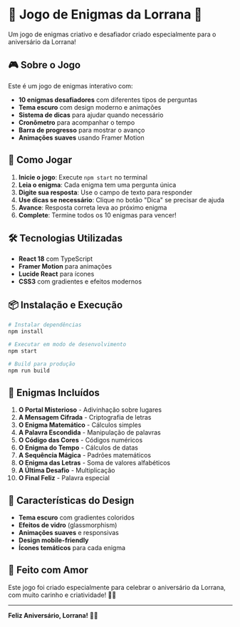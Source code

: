 # 🎉 Jogo de Enigmas da Lorrana 🎉

Um jogo de enigmas criativo e desafiador criado especialmente para o aniversário da Lorrana!

## 🎮 Sobre o Jogo

Este é um jogo de enigmas interativo com:
- **10 enigmas desafiadores** com diferentes tipos de perguntas
- **Tema escuro** com design moderno e animações
- **Sistema de dicas** para ajudar quando necessário
- **Cronômetro** para acompanhar o tempo
- **Barra de progresso** para mostrar o avanço
- **Animações suaves** usando Framer Motion

## 🚀 Como Jogar

1. **Inicie o jogo**: Execute `npm start` no terminal
2. **Leia o enigma**: Cada enigma tem uma pergunta única
3. **Digite sua resposta**: Use o campo de texto para responder
4. **Use dicas se necessário**: Clique no botão "Dica" se precisar de ajuda
5. **Avance**: Resposta correta leva ao próximo enigma
6. **Complete**: Termine todos os 10 enigmas para vencer!

## 🛠️ Tecnologias Utilizadas

- **React 18** com TypeScript
- **Framer Motion** para animações
- **Lucide React** para ícones
- **CSS3** com gradientes e efeitos modernos

## 📦 Instalação e Execução

```bash
# Instalar dependências
npm install

# Executar em modo de desenvolvimento
npm start

# Build para produção
npm run build
```

## 🎯 Enigmas Incluídos

1. **O Portal Misterioso** - Adivinhação sobre lugares
2. **A Mensagem Cifrada** - Criptografia de letras
3. **O Enigma Matemático** - Cálculos simples
4. **A Palavra Escondida** - Manipulação de palavras
5. **O Código das Cores** - Códigos numéricos
6. **O Enigma do Tempo** - Cálculos de datas
7. **A Sequência Mágica** - Padrões matemáticos
8. **O Enigma das Letras** - Soma de valores alfabéticos
9. **A Última Desafio** - Multiplicação
10. **O Final Feliz** - Palavra especial

## 🎨 Características do Design

- **Tema escuro** com gradientes coloridos
- **Efeitos de vidro** (glassmorphism)
- **Animações suaves** e responsivas
- **Design mobile-friendly**
- **Ícones temáticos** para cada enigma

## 💝 Feito com Amor

Este jogo foi criado especialmente para celebrar o aniversário da Lorrana, com muito carinho e criatividade! 🎂✨

---

**Feliz Aniversário, Lorrana!** 🎉💖
